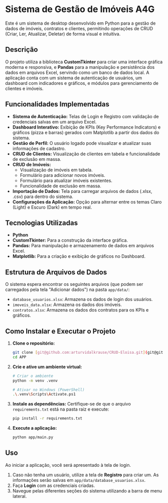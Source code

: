 # Sistema de Gestão de Imóveis A4G

Este é um sistema de desktop desenvolvido em Python para a gestão de dados de imóveis, contratos e clientes, permitindo operações de CRUD (Criar, Ler, Atualizar, Deletar) de forma visual e intuitiva.

## Descrição

O projeto utiliza a biblioteca **CustomTkinter** para criar uma interface gráfica moderna e responsiva, e **Pandas** para a manipulação e persistência dos dados em arquivos Excel, servindo como um banco de dados local. A aplicação conta com um sistema de autenticação de usuários, um dashboard com indicadores e gráficos, e módulos para gerenciamento de clientes e imóveis.

## Funcionalidades Implementadas

* **Sistema de Autenticação:** Telas de Login e Registro com validação de credenciais salvas em um arquivo Excel.
* **Dashboard Interativo:** Exibição de KPIs (Key Performance Indicators) e gráficos (pizza e barras) gerados com Matplotlib a partir dos dados do sistema.
* **Gestão de Perfil:** O usuário logado pode visualizar e atualizar suas informações de cadastro.
* **CRUD de Clientes:** Visualização de clientes em tabela e funcionalidade de exclusão em massa.
* **CRUD de Imóveis:**
    * Visualização de imóveis em tabela.
    * Formulário para adicionar novos imóveis.
    * Formulário para atualizar imóveis existentes.
    * Funcionalidade de exclusão em massa.
* **Importação de Dados:** Tela para carregar arquivos de dados (.xlsx, .csv) para dentro do sistema.
* **Configurações da Aplicação:** Opção para alternar entre os temas Claro (Light) e Escuro (Dark) em tempo real.

## Tecnologias Utilizadas

* **Python**
* **CustomTkinter:** Para a construção da interface gráfica.
* **Pandas:** Para manipulação e armazenamento de dados em arquivos Excel.
* **Matplotlib:** Para a criação e exibição de gráficos no Dashboard.

## Estrutura de Arquivos de Dados

O sistema espera encontrar os seguintes arquivos (que podem ser carregados pela tela "Adicionar dados") na pasta `app/data/`:

* `database_usuarios.xlsx`: Armazena os dados de login dos usuários.
* `imoveis_data.xlsx`: Armazena os dados dos imóveis.
* `contratos.xlsx`: Armazena os dados dos contratos para os KPIs e gráficos.

## Como Instalar e Executar o Projeto

1.  **Clone o repositório:**
    ```bash
    git clone [git@github.com:arturvidalkrause/CRUD-Eloisa.git](git@github.com:arturvidalkrause/CRUD-Eloisa.git)
    cd APP
    ```

2.  **Crie e ative um ambiente virtual:**
    ```bash
    # Criar o ambiente
    python -m venv .venv

    # Ativar no Windows (PowerShell)
    .\.venv\Scripts\Activate.ps1
    ```

3.  **Instale as dependências:**
    Certifique-se de que o arquivo `requirements.txt` está na pasta raiz e execute:
    ```bash
    pip install -r requirements.txt
    ```

4.  **Execute a aplicação:**
    ```bash
    python app/main.py
    ```

## Uso

Ao iniciar a aplicação, você será apresentado à tela de login.
1.  Caso não tenha um usuário, utilize a tela de **Registro** para criar um. As informações serão salvas em `app/data/database_usuarios.xlsx`.
2.  Faça **Login** com as credenciais criadas.
3.  Navegue pelas diferentes seções do sistema utilizando a barra de menu lateral.